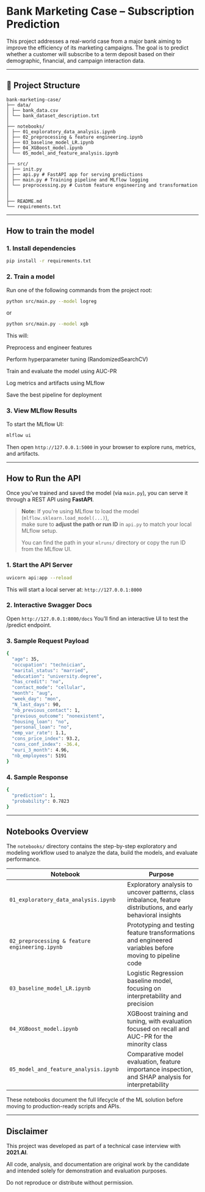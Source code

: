 # Bank Marketing Case – Subscription Prediction

This project addresses a real-world case from a major bank aiming to improve the efficiency of its marketing campaigns. The goal is to predict whether a customer will subscribe to a term deposit based on their demographic, financial, and campaign interaction data.

---
## 📂 Project Structure
```
bank-marketing-case/
├── data/
│ ├── bank_data.csv
│ └── bank_dataset_description.txt
│
├── notebooks/
│ ├── 01_exploratory_data_analysis.ipynb
│ ├── 02_preprocessing & feature engineering.ipynb
│ ├── 03_baseline_model_LR.ipynb
│ ├── 04_XGBoost_model.ipynb
│ └── 05_model_and_feature_analysis.ipynb
│
├── src/
│ ├── init.py
│ ├── api.py # FastAPI app for serving predictions
│ ├── main.py # Training pipeline and MLflow logging
│ └── preprocessing.py # Custom feature engineering and transformation
│
│
├── README.md
└── requirements.txt
```
---
## How to train the model


### 1. Install dependencies

```bash
pip install -r requirements.txt
```

### 2. Train a model
Run one of the following commands from the project root:
```bash
python src/main.py --model logreg
```
or
```bash
python src/main.py --model xgb
```

This will:

Preprocess and engineer features

Perform hyperparameter tuning (RandomizedSearchCV)

Train and evaluate the model using AUC-PR

Log metrics and artifacts using MLflow

Save the best pipeline for deployment

### 3. View MLflow Results
To start the MLflow UI:

```bash
mlflow ui
```
Then open `http://127.0.0.1:5000` in your browser to explore runs, metrics, and artifacts.

---
## How to Run the API

Once you've trained and saved the model (via `main.py`), you can serve it through a REST API using **FastAPI**.
> **Note:** If you're using MLflow to load the model (`mlflow.sklearn.load_model(...)`),  
> make sure to **adjust the path or run ID** in `api.py` to match your local MLflow setup.
>  
> You can find the path in your `mlruns/` directory or copy the run ID from the MLflow UI.


### 1. Start the API Server

```bash
uvicorn api:app --reload
```
This will start a local server at:
`http://127.0.0.1:8000`

### 2. Interactive Swagger Docs
Open `http://127.0.0.1:8000/docs`
You’ll find an interactive UI to test the /predict endpoint.

### 3. Sample Request Payload
```bash
{
  "age": 35,
  "occupation": "technician",
  "marital_status": "married",
  "education": "university.degree",
  "has_credit": "no",
  "contact_mode": "cellular",
  "month": "aug",
  "week_day": "mon",
  "N_last_days": 90,
  "nb_previous_contact": 1,
  "previous_outcome": "nonexistent",
  "housing_loan": "no",
  "personal_loan": "no",
  "emp_var_rate": 1.1,
  "cons_price_index": 93.2,
  "cons_conf_index": -36.4,
  "euri_3_month": 4.96,
  "nb_employees": 5191
}
```
### 4. Sample Response
```bash
{
  "prediction": 1,
  "probability": 0.7823
}
```
---
## Notebooks Overview

The `notebooks/` directory contains the step-by-step exploratory and modeling workflow used to analyze the data, build the models, and evaluate performance.

| Notebook | Purpose |
|----------|---------|
| `01_exploratory_data_analysis.ipynb` | Exploratory analysis to uncover patterns, class imbalance, feature distributions, and early behavioral insights |
| `02_preprocessing & feature engineering.ipynb` | Prototyping and testing feature transformations and engineered variables before moving to pipeline code |
| `03_baseline_model_LR.ipynb` | Logistic Regression baseline model, focusing on interpretability and precision |
| `04_XGBoost_model.ipynb` | XGBoost training and tuning, with evaluation focused on recall and AUC-PR for the minority class |
| `05_model_and_feature_analysis.ipynb` | Comparative model evaluation, feature importance inspection, and SHAP analysis for interpretability |

These notebooks document the full lifecycle of the ML solution before moving to production-ready scripts and APIs.

---
## Disclaimer

This project was developed as part of a technical case interview with **2021.AI**.

All code, analysis, and documentation are original work by the candidate and intended solely for demonstration and evaluation purposes.

Do not reproduce or distribute without permission.

